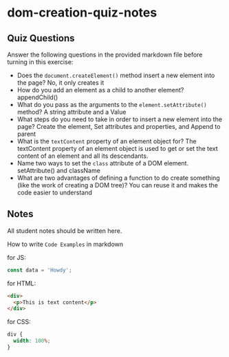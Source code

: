 # dom-creation-quiz-notes

## Quiz Questions

Answer the following questions in the provided markdown file before turning in this exercise:

- Does the `document.createElement()` method insert a new element into the page?
  No, it only creates it
- How do you add an element as a child to another element?
  appendChild()
- What do you pass as the arguments to the `element.setAttribute()` method?
  A string attribute and a Value
- What steps do you need to take in order to insert a new element into the page?
  Create the element, Set attributes and properties, and Append to parent
- What is the `textContent` property of an element object for?
  The textContent property of an element object is used to get or set the text content of an element and all its descendants.
- Name two ways to set the `class` attribute of a DOM element.
  setAttribute() and className
- What are two advantages of defining a function to do create something (like the work of creating a DOM tree)?
  You can reuse it and makes the code easier to understand

## Notes

All student notes should be written here.

How to write `Code Examples` in markdown

for JS:

```javascript
const data = 'Howdy';
```

for HTML:

```html
<div>
  <p>This is text content</p>
</div>
```

for CSS:

```css
div {
  width: 100%;
}
```
